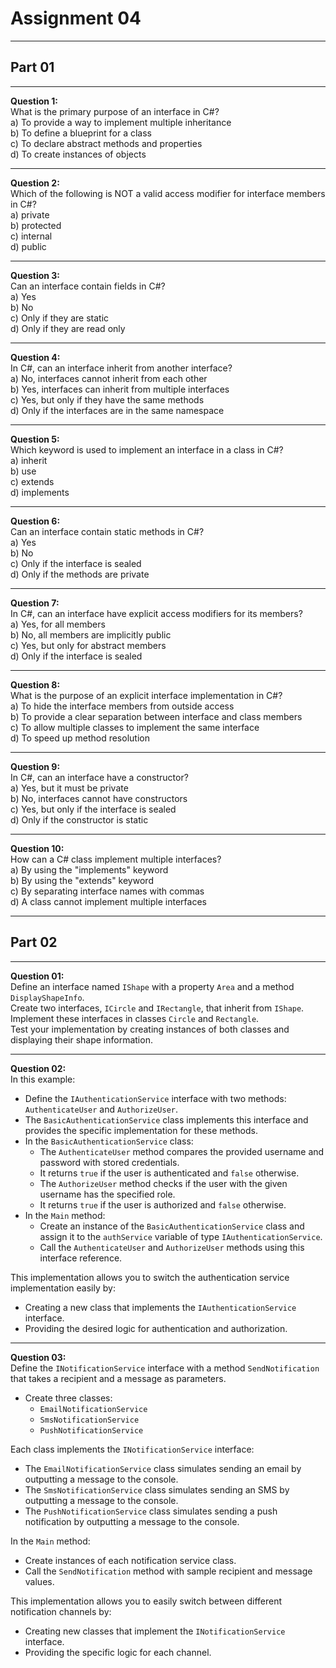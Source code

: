 # Assignment 04

---

## Part 01

---

**Question 1:**  
What is the primary purpose of an interface in C#?  
a) To provide a way to implement multiple inheritance  
b) To define a blueprint for a class  
c) To declare abstract methods and properties  
d) To create instances of objects  

---

**Question 2:**  
Which of the following is NOT a valid access modifier for interface members in C#?  
a) private  
b) protected  
c) internal  
d) public  

---

**Question 3:**  
Can an interface contain fields in C#?  
a) Yes  
b) No  
c) Only if they are static  
d) Only if they are read only  

---

**Question 4:**  
In C#, can an interface inherit from another interface?  
a) No, interfaces cannot inherit from each other  
b) Yes, interfaces can inherit from multiple interfaces  
c) Yes, but only if they have the same methods  
d) Only if the interfaces are in the same namespace  

---

**Question 5:**  
Which keyword is used to implement an interface in a class in C#?  
a) inherit  
b) use  
c) extends  
d) implements  

---

**Question 6:**  
Can an interface contain static methods in C#?  
a) Yes  
b) No  
c) Only if the interface is sealed  
d) Only if the methods are private  

---

**Question 7:**  
In C#, can an interface have explicit access modifiers for its members?  
a) Yes, for all members  
b) No, all members are implicitly public  
c) Yes, but only for abstract members  
d) Only if the interface is sealed  

---

**Question 8:**  
What is the purpose of an explicit interface implementation in C#?  
a) To hide the interface members from outside access  
b) To provide a clear separation between interface and class members  
c) To allow multiple classes to implement the same interface  
d) To speed up method resolution  

---

**Question 9:**  
In C#, can an interface have a constructor?  
a) Yes, but it must be private  
b) No, interfaces cannot have constructors  
c) Yes, but only if the interface is sealed  
d) Only if the constructor is static  

---

**Question 10:**  
How can a C# class implement multiple interfaces?  
a) By using the "implements" keyword  
b) By using the "extends" keyword  
c) By separating interface names with commas  
d) A class cannot implement multiple interfaces  

---

## Part 02

---

**Question 01:**  
Define an interface named `IShape` with a property `Area` and a method `DisplayShapeInfo`.  
Create two interfaces, `ICircle` and `IRectangle`, that inherit from `IShape`.  
Implement these interfaces in classes `Circle` and `Rectangle`.  
Test your implementation by creating instances of both classes and displaying their shape information.  

---

**Question 02:**  
In this example:  
- Define the `IAuthenticationService` interface with two methods: `AuthenticateUser` and `AuthorizeUser`.  
- The `BasicAuthenticationService` class implements this interface and provides the specific implementation for these methods.  
- In the `BasicAuthenticationService` class:  
  - The `AuthenticateUser` method compares the provided username and password with stored credentials.  
  - It returns `true` if the user is authenticated and `false` otherwise.  
  - The `AuthorizeUser` method checks if the user with the given username has the specified role.  
  - It returns `true` if the user is authorized and `false` otherwise.  
- In the `Main` method:  
  - Create an instance of the `BasicAuthenticationService` class and assign it to the `authService` variable of type `IAuthenticationService`.  
  - Call the `AuthenticateUser` and `AuthorizeUser` methods using this interface reference.  

This implementation allows you to switch the authentication service implementation easily by:  
- Creating a new class that implements the `IAuthenticationService` interface.  
- Providing the desired logic for authentication and authorization.  

---

**Question 03:**  
Define the `INotificationService` interface with a method `SendNotification` that takes a recipient and a message as parameters.  

- Create three classes:  
  - `EmailNotificationService`  
  - `SmsNotificationService`  
  - `PushNotificationService`  

Each class implements the `INotificationService` interface:  
- The `EmailNotificationService` class simulates sending an email by outputting a message to the console.  
- The `SmsNotificationService` class simulates sending an SMS by outputting a message to the console.  
- The `PushNotificationService` class simulates sending a push notification by outputting a message to the console.  

In the `Main` method:  
- Create instances of each notification service class.  
- Call the `SendNotification` method with sample recipient and message values.  

This implementation allows you to easily switch between different notification channels by:  
- Creating new classes that implement the `INotificationService` interface.  
- Providing the specific logic for each channel.  
